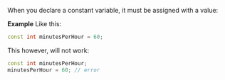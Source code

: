 
When you declare a constant variable, it must be assigned with a value:

**Example**
Like this:

```cpp
const int minutesPerHour = 60;
```

This however, will not work:

```cpp
const int minutesPerHour;
minutesPerHour = 60; // error
```
```